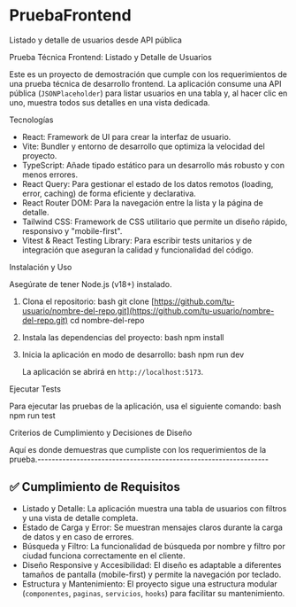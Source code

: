 # PruebaFrontend
Listado y detalle de usuarios desde API pública


Prueba Técnica Frontend: Listado y Detalle de Usuarios

Este es un proyecto de demostración que cumple con los requerimientos de una prueba técnica de desarrollo frontend. La aplicación consume una API pública (`JSONPlaceholder`) para listar usuarios en una tabla y, al hacer clic en uno, muestra todos sus detalles en una vista dedicada.

Tecnologías

- React: Framework de UI para crear la interfaz de usuario.
- Vite: Bundler y entorno de desarrollo que optimiza la velocidad del proyecto.
- TypeScript: Añade tipado estático para un desarrollo más robusto y con menos errores.
- React Query: Para gestionar el estado de los datos remotos (loading, error, caching) de forma eficiente y declarativa.
- React Router DOM: Para la navegación entre la lista y la página de detalle.
- Tailwind CSS: Framework de CSS utilitario que permite un diseño rápido, responsivo y "mobile-first".
- Vitest & React Testing Library: Para escribir tests unitarios y de integración que aseguran la calidad y funcionalidad del código.


Instalación y Uso

Asegúrate de tener Node.js (v18+) instalado.

1.  Clona el repositorio:
    bash
    git clone [https://github.com/tu-usuario/nombre-del-repo.git](https://github.com/tu-usuario/nombre-del-repo.git)
    cd nombre-del-repo
    

2.  Instala las dependencias del proyecto:
    bash
    npm install
    

3.  Inicia la aplicación en modo de desarrollo:
    bash
    npm run dev
    
    La aplicación se abrirá en `http://localhost:5173`.

Ejecutar Tests

Para ejecutar las pruebas de la aplicación, usa el siguiente comando:
bash
npm run test


Criterios de Cumplimiento y Decisiones de Diseño

Aquí es donde demuestras que cumpliste con los requerimientos de la prueba.-----------------------------------------------------------------


## ✅ Cumplimiento de Requisitos

- Listado y Detalle: La aplicación muestra una tabla de usuarios con filtros y una vista de detalle completa.
- Estado de Carga y Error: Se muestran mensajes claros durante la carga de datos y en caso de errores.
- Búsqueda y Filtro: La funcionalidad de búsqueda por nombre y filtro por ciudad funciona correctamente en el cliente.
- Diseño Responsive y Accesibilidad: El diseño es adaptable a diferentes tamaños de pantalla (mobile-first) y permite la navegación por teclado.
- Estructura y Mantenimiento: El proyecto sigue una estructura modular (`componentes`, `paginas`, `servicios`, `hooks`) para facilitar su mantenimiento.
